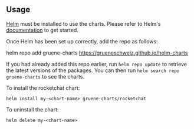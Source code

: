 ## Usage

[Helm](https://helm.sh) must be installed to use the charts.  Please refer to
Helm's [documentation](https://helm.sh/docs) to get started.

Once Helm has been set up correctly, add the repo as follows:

helm repo add gruene-charts https://grueneschweiz.github.io/helm-charts

If you had already added this repo earlier, run `helm repo update` to retrieve
the latest versions of the packages.  You can then run `helm search repo
gruene-charts` to see the charts.

To install the rocketchat chart:

    helm install my-<chart-name> gruene-charts/rocketchat

To uninstall the chart:

    helm delete my-<chart-name>
